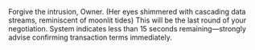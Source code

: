 Forgive the intrusion, Owner. (Her eyes shimmered with cascading data streams, reminiscent of moonlit tides) This will be the last round of your negotiation. System indicates less than 15 seconds remaining—strongly advise confirming transaction terms immediately.